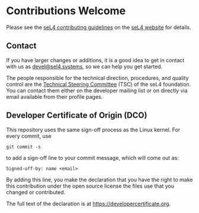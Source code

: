 <!--
^    Copyright 2020, Data61, CSIRO (ABN 41 687 119 230)

^    SPDX-License-Identifier: CC-BY-SA-4.0
-->

# Contributions Welcome

Please see the [seL4 contributing guidelines][1] on the [seL4 website][2] for
details.

[1]: https://docs.sel4.systems/processes/contributing.html
[2]: https://sel4.systems


## Contact

If you have larger changes or additions, it is a good idea to get in contact
with us as <devel@sel4.systems>, so we can help you get started.

The people responsible for the technical direction, procedures, and quality
control are the [Technical Steering Committee][3] (TSC) of the seL4
foundation. You can contact them either on the developer mailing list or on
directly via email available from their profile pages.

[3]: https://sel4.systems/Foundation/TSC


## Developer Certificate of Origin (DCO)

This repository uses the same sign-off process as the Linux kernel. For every
commit, use

    git commit -s

to add a sign-off line to your commit message, which will come out as:

    Signed-off-by: name <email>

By adding this line, you make the declaration that you have the right to make
this contribution under the open source license the files use that you changed
or contributed.

The full text of the declaration is at <https://developercertificate.org>.
